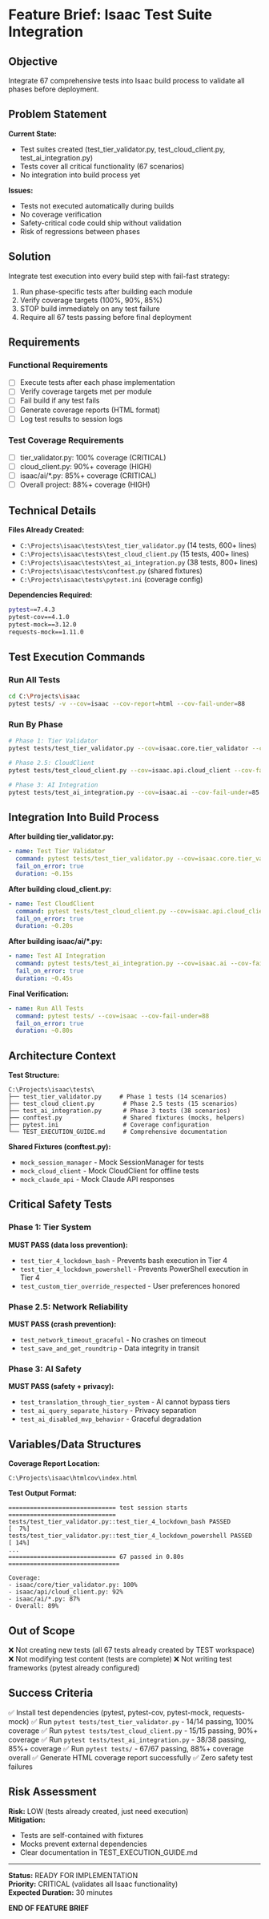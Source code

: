 # Feature Brief: Isaac Test Suite Integration

## Objective
Integrate 67 comprehensive tests into Isaac build process to validate all phases before deployment.

## Problem Statement

**Current State:**
- Test suites created (test_tier_validator.py, test_cloud_client.py, test_ai_integration.py)
- Tests cover all critical functionality (67 scenarios)
- No integration into build process yet

**Issues:**
- Tests not executed automatically during builds
- No coverage verification
- Safety-critical code could ship without validation
- Risk of regressions between phases

## Solution

Integrate test execution into every build step with fail-fast strategy:
1. Run phase-specific tests after building each module
2. Verify coverage targets (100%, 90%, 85%)
3. STOP build immediately on any test failure
4. Require all 67 tests passing before final deployment

## Requirements

### Functional Requirements
- [ ] Execute tests after each phase implementation
- [ ] Verify coverage targets met per module
- [ ] Fail build if any test fails
- [ ] Generate coverage reports (HTML format)
- [ ] Log test results to session logs

### Test Coverage Requirements
- [ ] tier_validator.py: 100% coverage (CRITICAL)
- [ ] cloud_client.py: 90%+ coverage (HIGH)
- [ ] isaac/ai/*.py: 85%+ coverage (CRITICAL)
- [ ] Overall project: 88%+ coverage (HIGH)

## Technical Details

**Files Already Created:**
- `C:\Projects\isaac\tests\test_tier_validator.py` (14 tests, 600+ lines)
- `C:\Projects\isaac\tests\test_cloud_client.py` (15 tests, 400+ lines)
- `C:\Projects\isaac\tests\test_ai_integration.py` (38 tests, 800+ lines)
- `C:\Projects\isaac\tests\conftest.py` (shared fixtures)
- `C:\Projects\isaac\tests\pytest.ini` (coverage config)

**Dependencies Required:**
```bash
pytest==7.4.3
pytest-cov==4.1.0
pytest-mock==3.12.0
requests-mock==1.11.0
```

## Test Execution Commands

### Run All Tests
```bash
cd C:\Projects\isaac
pytest tests/ -v --cov=isaac --cov-report=html --cov-fail-under=88
```

### Run By Phase
```bash
# Phase 1: Tier Validator
pytest tests/test_tier_validator.py --cov=isaac.core.tier_validator --cov-fail-under=100

# Phase 2.5: CloudClient
pytest tests/test_cloud_client.py --cov=isaac.api.cloud_client --cov-fail-under=90

# Phase 3: AI Integration
pytest tests/test_ai_integration.py --cov=isaac.ai --cov-fail-under=85
```

## Integration Into Build Process

**After building tier_validator.py:**
```yaml
- name: Test Tier Validator
  command: pytest tests/test_tier_validator.py --cov=isaac.core.tier_validator --cov-fail-under=100
  fail_on_error: true
  duration: ~0.15s
```

**After building cloud_client.py:**
```yaml
- name: Test CloudClient
  command: pytest tests/test_cloud_client.py --cov=isaac.api.cloud_client --cov-fail-under=90
  fail_on_error: true
  duration: ~0.20s
```

**After building isaac/ai/*.py:**
```yaml
- name: Test AI Integration
  command: pytest tests/test_ai_integration.py --cov=isaac.ai --cov-fail-under=85
  fail_on_error: true
  duration: ~0.45s
```

**Final Verification:**
```yaml
- name: Run All Tests
  command: pytest tests/ --cov=isaac --cov-fail-under=88
  fail_on_error: true
  duration: ~0.80s
```

## Architecture Context

**Test Structure:**
```
C:\Projects\isaac\tests\
├── test_tier_validator.py     # Phase 1 tests (14 scenarios)
├── test_cloud_client.py        # Phase 2.5 tests (15 scenarios)
├── test_ai_integration.py      # Phase 3 tests (38 scenarios)
├── conftest.py                 # Shared fixtures (mocks, helpers)
├── pytest.ini                  # Coverage configuration
└── TEST_EXECUTION_GUIDE.md     # Comprehensive documentation
```

**Shared Fixtures (conftest.py):**
- `mock_session_manager` - Mock SessionManager for tests
- `mock_cloud_client` - Mock CloudClient for offline tests
- `mock_claude_api` - Mock Claude API responses

## Critical Safety Tests

### Phase 1: Tier System
**MUST PASS (data loss prevention):**
- `test_tier_4_lockdown_bash` - Prevents bash execution in Tier 4
- `test_tier_4_lockdown_powershell` - Prevents PowerShell execution in Tier 4
- `test_custom_tier_override_respected` - User preferences honored

### Phase 2.5: Network Reliability
**MUST PASS (crash prevention):**
- `test_network_timeout_graceful` - No crashes on timeout
- `test_save_and_get_roundtrip` - Data integrity in transit

### Phase 3: AI Safety
**MUST PASS (safety + privacy):**
- `test_translation_through_tier_system` - AI cannot bypass tiers
- `test_ai_query_separate_history` - Privacy separation
- `test_ai_disabled_mvp_behavior` - Graceful degradation

## Variables/Data Structures

**Coverage Report Location:**
```
C:\Projects\isaac\htmlcov\index.html
```

**Test Output Format:**
```
============================== test session starts ==============================
tests/test_tier_validator.py::test_tier_4_lockdown_bash PASSED          [  7%]
tests/test_tier_validator.py::test_tier_4_lockdown_powershell PASSED    [ 14%]
...
============================== 67 passed in 0.80s ===============================

Coverage:
- isaac/core/tier_validator.py: 100%
- isaac/api/cloud_client.py: 92%
- isaac/ai/*.py: 87%
- Overall: 89%
```

## Out of Scope
❌ Not creating new tests (all 67 tests already created by TEST workspace)
❌ Not modifying test content (tests are complete)
❌ Not writing test frameworks (pytest already configured)

## Success Criteria
✅ Install test dependencies (pytest, pytest-cov, pytest-mock, requests-mock)
✅ Run `pytest tests/test_tier_validator.py` - 14/14 passing, 100% coverage
✅ Run `pytest tests/test_cloud_client.py` - 15/15 passing, 90%+ coverage
✅ Run `pytest tests/test_ai_integration.py` - 38/38 passing, 85%+ coverage
✅ Run `pytest tests/` - 67/67 passing, 88%+ coverage overall
✅ Generate HTML coverage report successfully
✅ Zero safety test failures

## Risk Assessment
**Risk:** LOW (tests already created, just need execution)  
**Mitigation:**
- Tests are self-contained with fixtures
- Mocks prevent external dependencies
- Clear documentation in TEST_EXECUTION_GUIDE.md

---

**Status:** READY FOR IMPLEMENTATION  
**Priority:** CRITICAL (validates all Isaac functionality)  
**Expected Duration:** 30 minutes

**END OF FEATURE BRIEF**
